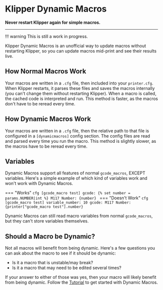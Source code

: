 # Klipper Dynamic Macros

**Never restart Klipper again for simple macros.**

---

!!! warning
    This is still a work in progress.

Klipper Dynamic Macros is an unofficial way to update macros without restarting Klipper, so you can update macros mid-print and see their results live. 

## How Normal Macros Work

Your macros are written in a `.cfg` file, then included into your `printer.cfg`. When Klipper restarts, it parses these files and saves the macros internally (you can't change them without restarting Klipper). When a macro is called, the cached code is interpreted and run. This method is faster, as the macros don't have to be reread every time.

## How Dynamic Macros Work

Your macros are written in a `.cfg` file, then the relative path to that file is configured in a `[dynamicmacros]` config section. The config files are read and parsed every time you run the macro. This method is slightly slower, as the macros have to be reread every time.

## Variables

Dynamic Macros support all features of normal `gcode_macros`, EXCEPT variables. Here's a simple example of which kind of variables work and won't work with Dynamic Macros.

=== "Works"
    ```cfg
    [gcode_macro test]
    gcode:
        {% set number = params.NUMBER|int %}
        M117 Number: {number}
    ```
=== "Doesn't Work"
    ```cfg
    [gcode_macro test]
    variable_number: 10
    gcode:
        M117 Number: {printer["gcode_macro test"].number}
    ```

Dynamic Macros can still read macro variables from normal `gcode_macros`, but they can't store variables themselves.

## Should a Macro be Dynamic?

Not all macros will benefit from being dynamic. Here's a few questions you can ask about the macro to see if it should be dynamic:

- Is it a macro that is unstable/may break?
- Is it a macro that may need to be edited several times?

If your answer to either of those was yes, then your macro will likely benefit from being dynamic. Follow the [Tutorial](tutorial.md) to get started with Dynamic Macros.